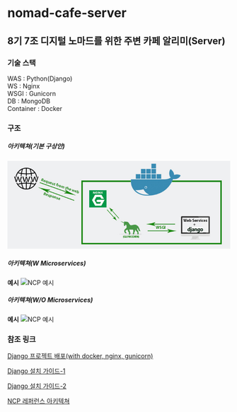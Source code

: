 # nomad-cafe-server
8기 7조 디지털 노마드를 위한 주변 카페 알리미(Server)
---

### 기술 스택
WAS : Python(Django)   
WS : Nginx   
WSGI : Gunicorn   
DB : MongoDB   
Container : Docker

### 구조

##### 아키텍쳐(기본 구상안)

![Django With Gunicorn, Nginx and Docker](_images/example_architecture.jpg)

##### 아키텍쳐(W Microservices)

**예시**
![NCP 예시](https://xv-ncloud.pstatic.net/images/architectures/10-1.%20Microservices%20with%20NKS%20%20@2x_1566206781015.png)

##### 아키텍쳐(W/O Microservices)

**예시**
![NCP 예시](https://xv-ncloud.pstatic.net/images/architectures/1-1_%EC%86%8C%EA%B7%9C%EB%AA%A8%20%EC%9B%B9%EC%82%AC%EC%9D%B4%ED%8A%B8_1558003564488.png)

### 참조 링크
[Django 프로젝트 배포(with docker, nginx, gunicorn)](https://teamlab.github.io/jekyllDecent/blog/tutorials/docker%EB%A1%9C-django-%EA%B0%9C%EB%B0%9C%ED%95%98%EA%B3%A0-%EB%B0%B0%ED%8F%AC%ED%95%98%EA%B8%B0(+-nginx,-gunicorn))

[Django 설치 가이드-1](https://inma.tistory.com/125)

[Django 설치 가이드-2](https://soyoung-new-challenge.tistory.com/74)

[NCP 레퍼런스 아키텍쳐](https://www.ncloud.com/intro/architecture)
